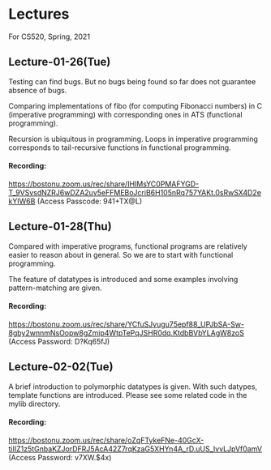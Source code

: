 # Lectures

For CS520, Spring, 2021

## Lecture-01-26(Tue)

Testing can find bugs. But no bugs being found so far does not
guarantee absence of bugs.

Comparing implementations of fibo (for computing Fibonacci numbers)
in C (imperative programming) with corresponding ones in ATS (functional
programming).

Recursion is ubiquitous in programming. Loops in imperative programming
corresponds to tail-recursive functions in functional programming.

#### Recording:

https://bostonu.zoom.us/rec/share/IHIMsYC0PMAFYGD-T_9VSvsdNZRJ6wDZA2uv5eFFMEBoJcriB6H105nRq757YAKt.0sRwSX4D2ekYIW6B (Access Passcode: 941+TX@L)

## Lecture-01-28(Thu)

Compared with imperative programs, functional programs are relatively
easier to reason about in general. So we are to start with functional
programming.

The feature of datatypes is introduced and some examples involving pattern-matching
are given.

#### Recording:

https://bostonu.zoom.us/rec/share/YCfuSJvugu75epf88_UPJbSA-Sw-8gby2wnnmNsOopw8gZmip4WtpTePqJSHR0dq.KtdbBVbYLAgW8zoS (Access Password: D?Kq65fJ) 

## Lecture-02-02(Tue)

A brief introduction to polymorphic datatypes is given. With such
datypes, template functions are introduced. Please see some related code in the mylib directory.

#### Recording:

https://bostonu.zoom.us/rec/share/oZqFTykeFNe-40GcX-tiIIZ1z5tGnbaKZJorDFRJ5AcA42Z7rqKzaG5XHYn4A_rD.uUS_IvvLJpVf0amV (Access Password: v7XW.$4x) 